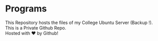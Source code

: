 # Programs
This Repository hosts the files of my College Ubuntu Server (Backup !).  
This is a Private Github Repo.  
Hosted with :heart: by Github!
